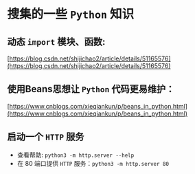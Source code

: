 # 搜集的一些 `Python` 知识

## **动态 `import` 模块、函数:**

[https://blog.csdn.net/shijichao2/article/details/51165576](https://blog.csdn.net/shijichao2/article/details/51165576)

## **使用Beans思想让 `Python` 代码更易维护：**

[https://www.cnblogs.com/xieqiankun/p/beans_in_python.html](https://www.cnblogs.com/xieqiankun/p/beans_in_python.html)

## 启动一个 `HTTP` 服务

-  查看帮助: `python3 -m http.server --help`
- 在 80 端口提供 `HTTP` 服务：`python3 -m http.server 80`
